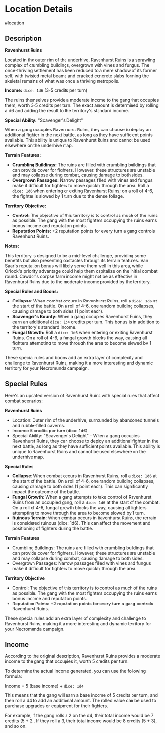 
# Location Details

#location

## Description
**Ravenhurst Ruins**

Located in the outer rim of the underhive, Ravenhurst Ruins is a sprawling complex of crumbling buildings, overgrown with vines and fungus. The once-thriving settlement has been reduced to a mere shadow of its former self, with twisted metal beams and cracked concrete slabs forming the skeletal remains of what was once a thriving metropolis.

**Income:** `dice: 1d6` (3-5 credits per turn)

The ruins themselves provide a moderate income to the gang that occupies them, worth 3-5 credits per turn. The exact amount is determined by rolling a d6 and adding the result to the territory's standard income.

**Special Ability:** "Scavenger's Delight"

When a gang occupies Ravenhurst Ruins, they can choose to deploy an additional fighter in the next battle, as long as they have sufficient points available. This ability is unique to Ravenhurst Ruins and cannot be used elsewhere on the underhive map.

**Terrain Features:**

* **Crumbling Buildings:** The ruins are filled with crumbling buildings that can provide cover for fighters. However, these structures are unstable and may collapse during combat, causing damage to both sides.
* **Overgrown Passages:** Narrow passages filled with vines and fungus make it difficult for fighters to move quickly through the area. Roll a `dice: 1d6` when entering or exiting Ravenhurst Ruins; on a roll of 4-6, the fighter is slowed by 1 turn due to the dense foliage.

**Territory Objective:**

* **Control:** The objective of this territory is to control as much of the ruins as possible. The gang with the most fighters occupying the ruins earns bonus income and reputation points.
* **Reputation Points:** +2 reputation points for every turn a gang controls Ravenhurst Ruins.

**Notes:**

This territory is designed to be a mid-level challenge, providing some benefits but also presenting obstacles through its terrain features. Van Saar's reputation bonus will likely serve them well in this area, while Orlock's priority advantage could help them capitalize on the initial combat round. Cawdor's corpse farm income might not be as effective in Ravenhurst Ruins due to the moderate income provided by the territory.

**Special Rules and Boons:**

* **Collapse:** When combat occurs in Ravenhurst Ruins, roll a `dice: 1d6` at the start of the battle. On a roll of 4-6, one random building collapses, causing damage to both sides (1 point each).
* **Scavenger's Bounty:** When a gang occupies Ravenhurst Ruins, they earn an additional `dice: 1d4` credits per turn. This bonus is in addition to the territory's standard income.
* **Fungal Growth:** Roll a `dice: 1d6` when entering or exiting Ravenhurst Ruins. On a roll of 4-6, a fungal growth blocks the way, causing all fighters attempting to move through the area to become slowed by 1 turn.

These special rules and boons add an extra layer of complexity and challenge to Ravenhurst Ruins, making it a more interesting and dynamic territory for your Necromunda campaign.

## Special Rules
Here's an updated version of Ravenhurst Ruins with special rules that affect combat scenarios:

**Ravenhurst Ruins**

* Location: Outer rim of the underhive, surrounded by abandoned tunnels and rubble-filled caverns.
* Income: 5 credits per turn (dice: 1d6)
* Special Ability: "Scavenger's Delight" - When a gang occupies Ravenhurst Ruins, they can choose to deploy an additional fighter in the next battle, as long as they have sufficient points available. This ability is unique to Ravenhurst Ruins and cannot be used elsewhere on the underhive map.

**Special Rules**

* **Collapse**: When combat occurs in Ravenhurst Ruins, roll a `dice: 1d6` at the start of the battle. On a roll of 4-6, one random building collapses, causing damage to both sides (1 point each). This can significantly impact the outcome of the battle.
* **Fungal Growth**: When a gang attempts to take control of Ravenhurst Ruins from an occupied gang, roll a `dice: 1d6` at the start of the combat. On a roll of 4-6, fungal growth blocks the way, causing all fighters attempting to move through the area to become slowed by 1 turn.
* **Ruinous Terrain**: When combat occurs in Ravenhurst Ruins, the terrain is considered ruinous (dice: 1d6). This can affect the movement and positioning of fighters during the battle.

**Terrain Features**

* Crumbling Buildings: The ruins are filled with crumbling buildings that can provide cover for fighters. However, these structures are unstable and may collapse during combat, causing damage to both sides.
* Overgrown Passages: Narrow passages filled with vines and fungus make it difficult for fighters to move quickly through the area.

**Territory Objective**

* Control: The objective of this territory is to control as much of the ruins as possible. The gang with the most fighters occupying the ruins earns bonus income and reputation points.
* Reputation Points: +2 reputation points for every turn a gang controls Ravenhurst Ruins.

These special rules add an extra layer of complexity and challenge to Ravenhurst Ruins, making it a more interesting and dynamic territory for your Necromunda campaign.

## Income
According to the original description, Ravenhurst Ruins provides a moderate income to the gang that occupies it, worth 5 credits per turn.

To determine the actual income generated, you can use the following formula:

Income = 5 (base income) + `dice: 1d4`

This means that the gang will earn a base income of 5 credits per turn, and then roll a d4 to add an additional amount. The rolled value can be used to purchase upgrades or equipment for their fighters.

For example, if the gang rolls a 2 on the d4, their total income would be 7 credits (5 + 2). If they roll a 3, their total income would be 8 credits (5 + 3), and so on.


